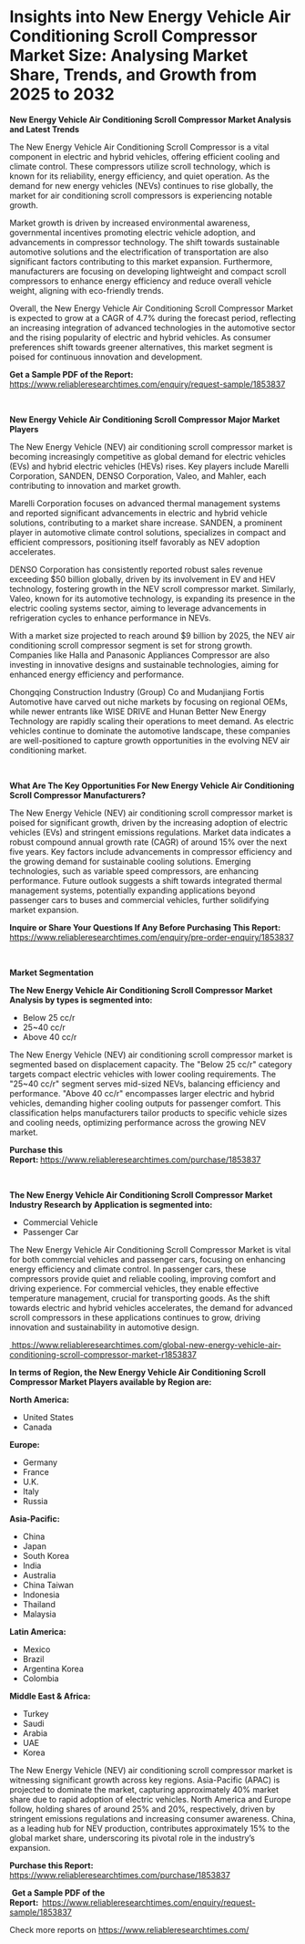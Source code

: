 <p><h1>Insights into New Energy Vehicle Air Conditioning Scroll Compressor Market Size: Analysing Market Share, Trends, and Growth from 2025 to 2032</h1></p><p><strong>New Energy Vehicle Air Conditioning Scroll Compressor Market Analysis and Latest Trends</strong></p>
<p><p>The New Energy Vehicle Air Conditioning Scroll Compressor is a vital component in electric and hybrid vehicles, offering efficient cooling and climate control. These compressors utilize scroll technology, which is known for its reliability, energy efficiency, and quiet operation. As the demand for new energy vehicles (NEVs) continues to rise globally, the market for air conditioning scroll compressors is experiencing notable growth. </p><p>Market growth is driven by increased environmental awareness, governmental incentives promoting electric vehicle adoption, and advancements in compressor technology. The shift towards sustainable automotive solutions and the electrification of transportation are also significant factors contributing to this market expansion. Furthermore, manufacturers are focusing on developing lightweight and compact scroll compressors to enhance energy efficiency and reduce overall vehicle weight, aligning with eco-friendly trends.</p><p>Overall, the New Energy Vehicle Air Conditioning Scroll Compressor Market is expected to grow at a CAGR of 4.7% during the forecast period, reflecting an increasing integration of advanced technologies in the automotive sector and the rising popularity of electric and hybrid vehicles. As consumer preferences shift towards greener alternatives, this market segment is poised for continuous innovation and development.</p></p>
<p><strong>Get a Sample PDF of the Report:&nbsp;</strong> <a href="https://www.reliableresearchtimes.com/enquiry/request-sample/1853837?utm_campaign=2006&utm_medium=2&utm_source=Github&utm_content=ia&utm_term=27032025&utm_id=new-energy-vehicle-air-conditioning-scroll-compressor">https://www.reliableresearchtimes.com/enquiry/request-sample/1853837</a></p>
<p>&nbsp;</p>
<p><strong>New Energy Vehicle Air Conditioning Scroll Compressor Major Market Players</strong></p>
<p><p>The New Energy Vehicle (NEV) air conditioning scroll compressor market is becoming increasingly competitive as global demand for electric vehicles (EVs) and hybrid electric vehicles (HEVs) rises. Key players include Marelli Corporation, SANDEN, DENSO Corporation, Valeo, and Mahler, each contributing to innovation and market growth.</p><p>Marelli Corporation focuses on advanced thermal management systems and reported significant advancements in electric and hybrid vehicle solutions, contributing to a market share increase. SANDEN, a prominent player in automotive climate control solutions, specializes in compact and efficient compressors, positioning itself favorably as NEV adoption accelerates.</p><p>DENSO Corporation has consistently reported robust sales revenue exceeding $50 billion globally, driven by its involvement in EV and HEV technology, fostering growth in the NEV scroll compressor market. Similarly, Valeo, known for its automotive technology, is expanding its presence in the electric cooling systems sector, aiming to leverage advancements in refrigeration cycles to enhance performance in NEVs.</p><p>With a market size projected to reach around $9 billion by 2025, the NEV air conditioning scroll compressor segment is set for strong growth. Companies like Halla and Panasonic Appliances Compressor are also investing in innovative designs and sustainable technologies, aiming for enhanced energy efficiency and performance.</p><p>Chongqing Construction Industry (Group) Co and Mudanjiang Fortis Automotive have carved out niche markets by focusing on regional OEMs, while newer entrants like WISE DRIVE and Hunan Better New Energy Technology are rapidly scaling their operations to meet demand. As electric vehicles continue to dominate the automotive landscape, these companies are well-positioned to capture growth opportunities in the evolving NEV air conditioning market.</p></p>
<p>&nbsp;</p>
<p><strong>What Are The Key Opportunities For New Energy Vehicle Air Conditioning Scroll Compressor Manufacturers?</strong></p>
<p><p>The New Energy Vehicle (NEV) air conditioning scroll compressor market is poised for significant growth, driven by the increasing adoption of electric vehicles (EVs) and stringent emissions regulations. Market data indicates a robust compound annual growth rate (CAGR) of around 15% over the next five years. Key factors include advancements in compressor efficiency and the growing demand for sustainable cooling solutions. Emerging technologies, such as variable speed compressors, are enhancing performance. Future outlook suggests a shift towards integrated thermal management systems, potentially expanding applications beyond passenger cars to buses and commercial vehicles, further solidifying market expansion.</p></p>
<p><strong>Inquire or Share Your Questions If Any Before Purchasing This Report:</strong> <a href="https://www.reliableresearchtimes.com/enquiry/pre-order-enquiry/1853837?utm_campaign=2006&utm_medium=2&utm_source=Github&utm_content=ia&utm_term=27032025&utm_id=new-energy-vehicle-air-conditioning-scroll-compressor">https://www.reliableresearchtimes.com/enquiry/pre-order-enquiry/1853837</a></p>
<p>&nbsp;</p>
<p><strong>Market Segmentation</strong></p>
<p><strong>The New Energy Vehicle Air Conditioning Scroll Compressor Market Analysis by types is segmented into:</strong></p>
<p><ul><li>Below 25 cc/r</li><li>25~40 cc/r</li><li>Above 40 cc/r</li></ul></p>
<p><p>The New Energy Vehicle (NEV) air conditioning scroll compressor market is segmented based on displacement capacity. The "Below 25 cc/r" category targets compact electric vehicles with lower cooling requirements. The "25~40 cc/r" segment serves mid-sized NEVs, balancing efficiency and performance. "Above 40 cc/r" encompasses larger electric and hybrid vehicles, demanding higher cooling outputs for passenger comfort. This classification helps manufacturers tailor products to specific vehicle sizes and cooling needs, optimizing performance across the growing NEV market.</p></p>
<p><strong>Purchase this Report:&nbsp;</strong><a href="https://www.reliableresearchtimes.com/purchase/1853837?utm_campaign=2006&utm_medium=2&utm_source=Github&utm_content=ia&utm_term=27032025&utm_id=new-energy-vehicle-air-conditioning-scroll-compressor">https://www.reliableresearchtimes.com/purchase/1853837</a></p>
<p>&nbsp;</p>
<p><strong>The New Energy Vehicle Air Conditioning Scroll Compressor Market Industry Research by Application is segmented into:</strong></p>
<p><ul><li>Commercial Vehicle</li><li>Passenger Car</li></ul></p>
<p><p>The New Energy Vehicle Air Conditioning Scroll Compressor Market is vital for both commercial vehicles and passenger cars, focusing on enhancing energy efficiency and climate control. In passenger cars, these compressors provide quiet and reliable cooling, improving comfort and driving experience. For commercial vehicles, they enable effective temperature management, crucial for transporting goods. As the shift towards electric and hybrid vehicles accelerates, the demand for advanced scroll compressors in these applications continues to grow, driving innovation and sustainability in automotive design.</p></p>
<p><a href="https://www.reliableresearchtimes.com/global-new-energy-vehicle-air-conditioning-scroll-compressor-market-r1853837?utm_campaign=2006&utm_medium=2&utm_source=Github&utm_content=ia&utm_term=27032025&utm_id=new-energy-vehicle-air-conditioning-scroll-compressor">&nbsp;https://www.reliableresearchtimes.com/global-new-energy-vehicle-air-conditioning-scroll-compressor-market-r1853837</a></p>
<p><strong>In terms of Region, the New Energy Vehicle Air Conditioning Scroll Compressor Market Players available by Region are:</strong></p>
<p>
    <p> <strong> North America: </strong>
        <ul>
            <li>United States</li>
            <li>Canada</li>
        </ul>
        </p> 
    <p> <strong> Europe: </strong>
        <ul>
            <li>Germany</li>
            <li>France</li>
            <li>U.K.</li>
            <li>Italy</li>
            <li>Russia</li>
        </ul>
        </p> 
    <p> <strong> Asia-Pacific: </strong>
        <ul>
            <li>China</li>
            <li>Japan</li>
            <li>South Korea</li>
            <li>India</li>
            <li>Australia</li>
            <li>China Taiwan</li>
            <li>Indonesia</li>
            <li>Thailand</li>
            <li>Malaysia</li>
        </ul>
        </p> 
    <p> <strong> Latin America: </strong>
        <ul>
            <li>Mexico</li>
            <li>Brazil</li>
            <li>Argentina Korea</li>
            <li>Colombia</li>
        </ul>
        </p> 
    <p> <strong> Middle East & Africa: </strong>
        <ul>
            <li>Turkey</li>
            <li>Saudi</li>
            <li>Arabia</li>
            <li>UAE</li>
            <li>Korea</li>
        </ul>
    </p>
    </p>
<p><p>The New Energy Vehicle (NEV) air conditioning scroll compressor market is witnessing significant growth across key regions. Asia-Pacific (APAC) is projected to dominate the market, capturing approximately 40% market share due to rapid adoption of electric vehicles. North America and Europe follow, holding shares of around 25% and 20%, respectively, driven by stringent emissions regulations and increasing consumer awareness. China, as a leading hub for NEV production, contributes approximately 15% to the global market share, underscoring its pivotal role in the industry’s expansion.</p></p>
<p><strong>Purchase this Report: </strong><a href="https://www.reliableresearchtimes.com/purchase/1853837?utm_campaign=2006&utm_medium=2&utm_source=Github&utm_content=ia&utm_term=27032025&utm_id=new-energy-vehicle-air-conditioning-scroll-compressor">https://www.reliableresearchtimes.com/purchase/1853837</a></p>
<p>&nbsp;<strong>Get a Sample PDF of the Report:&nbsp;&nbsp;</strong><a href="https://www.reliableresearchtimes.com/enquiry/request-sample/1853837?utm_campaign=2006&utm_medium=2&utm_source=Github&utm_content=ia&utm_term=27032025&utm_id=new-energy-vehicle-air-conditioning-scroll-compressor">https://www.reliableresearchtimes.com/enquiry/request-sample/1853837</a></p>
<p><strong></strong></p>
<p>Check more reports on <a href="https://www.reliableresearchtimes.com/?utm_campaign=2006&utm_medium=2&utm_source=Github&utm_content=ia&utm_term=27032025&utm_id=new-energy-vehicle-air-conditioning-scroll-compressor">https://www.reliableresearchtimes.com/</a></p>
